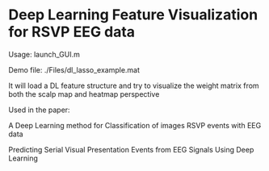 Deep Learning Feature Visualization for RSVP EEG data
=====================================

Usage: launch_GUI.m

Demo file: ./Files/dl_lasso_example.mat

It will load a DL feature structure and try to visualize the weight matrix from both the scalp map and heatmap perspective

Used in the paper:

A Deep Learning method for Classification of images RSVP events with EEG data

Predicting Serial Visual Presentation Events from EEG Signals Using Deep Learning

